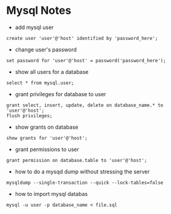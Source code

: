 # Mysql Notes

- add mysql user
```
create user 'user'@'host' identified by 'password_here';

```

- change user's password
```
set password for 'user'@'host' = password('password_here');

```

- show all users for a database
```
select * from mysql.user;

```

- grant privileges for database to user
```
grant select, insert, update, delete on database_name.* to 'user'@'host';
flush privileges;

```

- show grants on database
```
show grants for 'user'@'host';

```

- grant permissions to user
```
grant permission on database.table to 'user'@'host';

```

- how to do a mysqd dump without stressing the server
```
mysqldump --single-transaction --quick --lock-tables=false

```

- how to import mysql databas
```
mysql -u user -p database_name < file.sql

```
